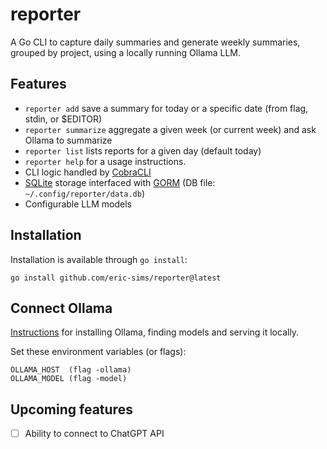 # reporter

A Go CLI to capture daily summaries and generate weekly summaries, grouped by project, using a locally running Ollama LLM.

## Features
- `reporter add` save a summary for today or a specific date (from flag, stdin, or $EDITOR)
- `reporter summarize` aggregate a given week (or current week) and ask Ollama to summarize
- `reporter list` lists reports for a given day (default today)
- `reporter help` for a usage instructions.
- CLI logic handled by [CobraCLI](https://github.com/spf13/cobra)
- [SQLite](https://github.com/glebarez/sqlite) storage interfaced with [GORM](https://github.com/go-gorm/gorm) (DB file: `~/.config/reporter/data.db`)
- Configurable LLM models

## Installation
Installation is available through `go install`:
```shell
go install github.com/eric-sims/reporter@latest
```

## Connect Ollama
[Instructions](https://github.com/ollama/ollama/blob/main/README.md#quickstart) for installing Ollama, finding models and serving it locally.

Set these environment variables (or flags):

`OLLAMA_HOST  (flag -ollama)` \
`OLLAMA_MODEL (flag -model)`

## Upcoming features
- [ ] Ability to connect to ChatGPT API
